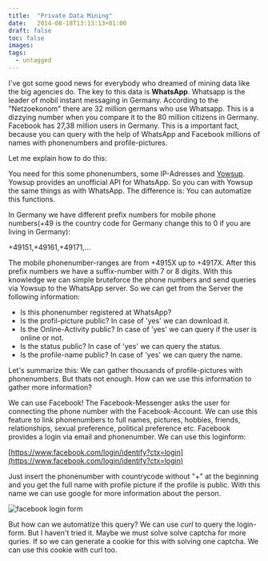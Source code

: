 ```yaml
---
title:  "Private Data Mining"
date:   2014-08-18T13:13:13+01:00
draft: false
toc: false
images:
tags:
  - untagged
---
```


I've got some good news for everybody who dreamed of mining data like the big agencies do. The key to this data is **WhatsApp**. Whatsapp is the leader of mobil instant messaging in Germany. According to the "Netzoekonom" there are 32 million germans who use Whatsapp. This is a dizzying number when you compare it to the 80 million citizens in Germany. Facebook has 27,38 million users in Germany. This is a important fact, because you can query with the help of WhatsApp and Facebook millions of names with phonenumbers and profile-pictures. 

Let me explain how to do this:

You need for this some phonenumbers, some IP-Adresses and [Yowsup](https://github.com/shibumi/yowsup). Yowsup provides an unofficial API for WhatsApp. So you can with Yowsup the same things as with WhatsApp. The difference is: You can automatize this functions. 

In Germany we have different prefix numbers for mobile phone numbers(+49 is the country code for Germany change this to 0 if you are living in Germany):

+49151,+49161,+49171,...

The mobile phonenumber-ranges are from +4915X up to +4917X. After this prefix numbers we have a suffix-number with 7 or 8 digits. With this knowledge we can simple bruteforce the phone numbers and send queries via Yowsup to the WhatsApp server. 
So we can get from the Server the following information:

* Is this phonenumber registered at WhatsApp?
* Is the profil-picture public? In case of 'yes' we can download it.
* Is the Online-Activity public? In case of 'yes' we can query if the user is online or not.
* Is the status public? In case of 'yes' we can query the status.
* Is the profile-name public? In case of 'yes' we can query the name.

Let's summarize this: We can gather thousands of profile-pictures with phonenumbers. But thats not enough. How can we use this information to gather more information? 

We can use Facebook! The Facebook-Messenger asks the user for connecting the phone number with the Facebook-Account. We can use this feature to link phonenumbers to full names, pictures, hobbies, friends, relationships, sexual preference, political preference etc. Facebook provides a login via email and phonenumber. We can use this loginform:

[https://www.facebook.com/login/identify?ctx=login](https://www.facebook.com/login/identify?ctx=login)

Just insert the phonenumber with countrycode without "+" at the beginning and you get the full name with profile picture if the profile is public. With this name we can use google for more information about the person.

![facebook login form](/img/facebook_en.png)

But how can we automatize this query? We can use *curl* to query the login-form. But I haven't tried it. Maybe we must solve solve captcha for more quries. If so we can generate a cookie for this with solving one captcha. We can use this cookie with curl too. 

